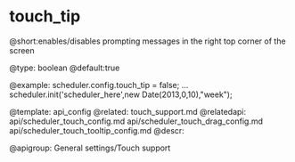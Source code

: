 touch_tip
=============
@short:enables/disables prompting messages in the right top corner of the screen

@type: boolean
@default:true

@example:
scheduler.config.touch_tip = false;
...
scheduler.init('scheduler_here',new Date(2013,0,10),"week");

@template:	api_config
@related:
	touch_support.md
@relatedapi:
    api/scheduler_touch_config.md
	api/scheduler_touch_drag_config.md
    api/scheduler_touch_tooltip_config.md
@descr:

@apigroup: General settings/Touch support
